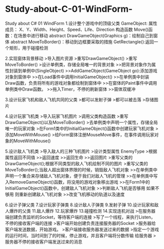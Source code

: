 # Study-about-C-01-WindForm-
Study about C# 01 WindForm 
1.设计整个游戏中的顶级父类
	GameObject:
		属性成员：
			X、Y、Width、Height、Speed、Life、Direction
		构造函数
		Move()函数：在场景中进行移动
		abstract DrawGameObject(Graphics g)：绘制自己到窗体
		abstract MoveToBorder()：移动到边框要采取的措施
		GetRectangle():返回一个矩形，用于碰撞检测
		
		
2.实现窗体背景移动
	>导入图片资源
	>重写DrawGameObject()
	>重写MoveToBorder()
	>设计单例类，存储全局唯一的背景对象
		>>把背景对象作为属性封装到单例中(SingleObject)
		>>AddGameObject(GameObject go):添加游戏对象到窗体中
		>>在Load事件中调用InitialGameObject()
		>>在单例类中封装Draw函数，负责将所有的游戏对象都绘制到窗体中
		>>在窗体的Paint事件中调用单例类中Draw函数。
		>>拖入Timer，不停的刷新窗体
		>>窗体双缓冲



	
3.设计玩家飞机和敌人飞机共同的父类
	>都可以发射子弹
	>都可以被击落
	>存储图片
	
	
	
4.设计玩家飞机类
	>导入玩家飞机图片
	>调用父类构造函数
	>重写DrawGameObject()以及MoveToBorder()
	>去单例类中声明一个属性，存储全局唯一的玩家对象
	>在Form1类中的InitialGameObject()函数中创建玩家飞机对象
	>添加MoveWithMouse()
	>给Form窗体注册MouseMove事件，在事件调用玩家对象的MoveWithMouse()
	
	
	
5.设计敌人飞机类
	>导入敌人的三种飞机图片
	>设计类型属性 EnemyType
	>根据属性返回不同值
		>>返回速度
		>>返回生命
		>>返回图片
	>重写父类的DrawGameObject();根据不同类型的敌人飞机绘制不同的图片
    >重写父类的MoveToBorder();当敌人超出窗体界限的时候，销毁敌人飞机对象
	>>在单例类中声明一个集合来存储敌人飞机对象，便于我们对敌人飞机的管理
	>>在单例类中写入RemoveGameObject()函数，将没用的游戏对象移出游戏
	>>在Form1中的InitialGameObject()函数中，创建敌人飞机对象
	>>判断敌人飞机是否够用 如果不够用 则重新创建敌人飞机对象
	>>改变飞机移动的轨道以及速度
	
	
6.设计子弹父类
7.设计玩家子弹类
8.设计敌人子弹类
9.发射子弹
10.设计玩家和敌人爆炸的父类
11.敌人爆炸
12.玩家爆炸
13.碰撞检测
14.实现连机对战
		>在服务器端创建负责监听的Socket，等待客户端的连接
		>写了一个线程，来执行Listen，不停的接收客户端的连接
		>客户端开始创建负责连接服务器的Socket
		>服务器给客户端发送数据，开始游戏。
		>客户端接收服务器发送过来的数据
		>指定一个游戏的运行时间，当时间到了的时候，停止游戏，并且客户端将分数传输
		给服务器
		>服务器不停的接收客户端发送过来的消息

















